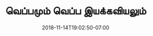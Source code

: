 ---
title: 'வெப்பமும் வெப்ப இயக்கவியலும்'
date: 2018-11-14T19:02:50-07:00
draft: false
weight: 3
---